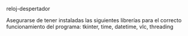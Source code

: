 reloj-despertador

Asegurarse de tener instaladas las siguientes librerías para el correcto funcionamiento del programa: tkinter, time, datetime, vlc, threading 

